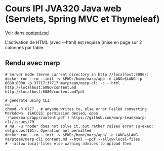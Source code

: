 # Cours IPI JVA320 Java web (Servlets, Spring MVC et Thymeleaf)

Voir dans [content.md](content.md)

L'activation de HTML (avec --html) est requise (mise en page sur 2 colonnes par table.

## Rendu avec marp

```shell
# Server mode (Serve current directory in http://localhost:8080/)
docker run --rm --init -v $PWD:/home/marp/app -e LANG=$LANG -p 6080:8080 -p 37717:37717 marpteam/marp-cli -s --html .
http://localhost:6080/content.md
http://localhost:6080/content.md?pdf

# generate using CLI
cd ...
chmod -R 0777 . # anyone writes to, else error Failed converting Markdown. (EACCES: permission denied, open '/home/marp/app/content.pdf') https://github.com/marp-team/marp-cli/issues/79
# NB. -u "node" does not solve it, but rather raises error su-exec: setgroups(101): Operation not permitted
docker run --rm --init -v $PWD:/home/marp/app/ -e LANG=$LANG marpteam/marp-cli content.md --html --pdf --allow-local-files
# --allow-local-files else warning advices to upload them
```
